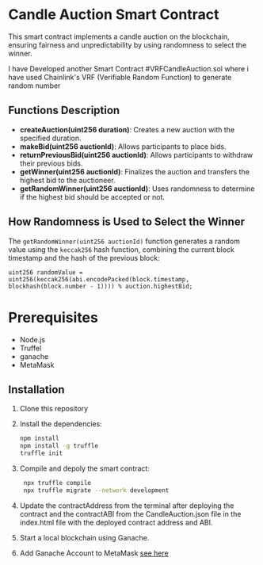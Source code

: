 # Candle Auction Smart Contract

This smart contract implements a candle auction on the blockchain, ensuring fairness and unpredictability by using randomness to select the winner.

I have Developed another Smart Contract #VRFCandleAuction.sol where i have used  Chainlink's VRF (Verifiable Random Function) to generate random number

## Functions Description

- **createAuction(uint256 duration)**: Creates a new auction with the specified duration.
- **makeBid(uint256 auctionId)**: Allows participants to place bids.
- **returnPreviousBid(uint256 auctionId)**: Allows participants to withdraw their previous bids.
- **getWinner(uint256 auctionId)**: Finalizes the auction and transfers the highest bid to the auctioneer.
- **getRandomWinner(uint256 auctionId)**: Uses randomness to determine if the highest bid should be accepted or not.

## How Randomness is Used to Select the Winner

The `getRandomWinner(uint256 auctionId)` function generates a random value using the `keccak256` hash function, combining the current block timestamp and the hash of the previous block:
```solidity
uint256 randomValue = uint256(keccak256(abi.encodePacked(block.timestamp, blockhash(block.number - 1)))) % auction.highestBid;
```

# Prerequisites

- Node.js
- Truffel
- ganache
- MetaMask


## Installation

1. Clone this repository

2. Install the dependencies:
   ```bash
   npm install
   npm install -g truffle
   truffle init
   ```
   
3. Compile and depoly the smart contract:
   ```bash
    npx truffle compile
    npx truffle migrate --network development
   ```
   
4. Update the contractAddress from the terminal after deploying the contract and the contractABI from the CandleAuction.json file in the index.html file with the deployed contract address and ABI.

5. Start a local blockchain using Ganache.

6. Add Ganache Account to MetaMask [see here](https://dapp-world.com/smartbook/how-to-connect-ganache-with-metamask-and-deploy-smart-contracts-on-remix-without-1619847868947) 
